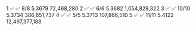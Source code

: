 1	✅	✅ 8/8   5.3679     72,468,280
2	✅	✅ 6/6   5.3682  1,054,829,322
3	✅	✅ 10/10 5.3734    386,851,737
4	✅	✅ 5/5   5.3713    107,866,510
5	✅	✅ 11/11 5.4122 12,497,377,188
